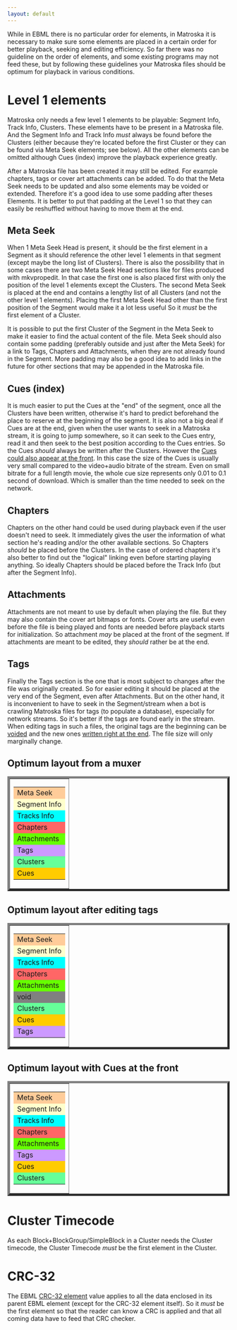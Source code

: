 ```yaml
---
layout: default
---
```

While in EBML there is no particular order for elements, in Matroska it is necessary to make sure some elements are placed in a certain order for better playback, seeking and editing efficiency. So far there was no guideline on the order of elements, and some existing programs may not feed these, but by following these guidelines your Matroska files should be optimum for playback in various conditions.

# Level 1 elements

Matroska only needs a few level 1 elements to be playable: Segment Info, Track Info, Clusters. These elements have to be present in a Matroska file. And the Segment Info and Track Info <em>must</em> always be found before the Clusters (either because they're located before the first Cluster or they can be found via Meta Seek elements; see below). All the other elements can be omitted although Cues (index) improve the playback experience greatly.

After a Matroska file has been created it may still be edited. For example chapters, tags or cover art attachments can be added. To do that the Meta Seek needs to be updated and also some elements may be voided or extended. Therefore it's a good idea to use some padding after theses Elements. It is better to put that padding at the Level 1 so that they can easily be reshuffled without having to move them at the end.

## Meta Seek

When 1 Meta Seek Head is present, it should be the first element in a Segment as it should reference the other level 1 elements in that segment (except maybe the long list of Clusters). There is also the possibility that in some cases there are two Meta Seek Head sections like for files produced with mkvpropedit. In that case the first one is also placed first with only the position of the level 1 elements except the Clusters. The second Meta Seek is placed at the end and contains a lengthy list of all Clusters (and not the other level 1 elements). Placing the first Meta Seek Head other than the first position of the Segment would make it a lot less useful So it <em>must</em> be the first element of a Cluster.

It is possible to put the first Cluster of the Segment in the Meta Seek to make it easier to find the actual content of the file.
Meta Seek should also contain some padding (preferably outside and just after the Meta Seek) for a link to Tags, Chapters and Attachments, when they are not already found in the Segment. More padding may also be a good idea to add links in the future for other sections that may be appended in the Matroska file.

## Cues (index)

It is much easier to put the Cues at the "end" of the segment, once all the Clusters have been written, otherwise it's hard to predict beforehand the place to reserve at the beginning of the segment. It is also not a big deal if Cues are at the end, given when the user wants to seek in a Matroska stream, it is going to jump somewhere, so it can seek to the Cues entry, read it and then seek to the best position according to the Cues entries. So the Cues <em>should</em> always be written after the Clusters. However the [Cues could also appear at the front](#cues_front). In this case the size of the Cues is usually very small compared to the video+audio bitrate of the stream. Even on small bitrate for a full length movie, the whole cue size represents only 0.01 to 0.1 second of download. Which is smaller than the time needed to seek on the network.

## Chapters

Chapters on the other hand could be used during playback even if the user doesn't need to seek. It immediately gives the user the information of what section he's reading and/or the other available sections. So Chapters <em>should</em> be placed before the Clusters. In the case of ordered chapters it's also better to find out the "logical" linking even before starting playing anything. So ideally Chapters should be placed before the Track Info (but after the Segment Info).

## Attachments

Attachments are not meant to use by default when playing the file. But they may also contain the cover art bitmaps or fonts. Cover arts are useful even before the file is being played and fonts are needed before playback starts for initialization. So attachment <em>may</em> be placed at the front of the segment. If attachments are meant to be edited, they <em>should</em> rather be at the end.

## Tags

Finally the Tags section is the one that is most subject to changes after the file was originally created. So for easier editing it should be placed at the very end of the Segment, even after Attachments. But on the other hand, it is inconvenient to have to seek in the Segment/stream when a bot is crawling Matroska files for tags (to populate a database), especially for network streams. So it's better if the tags are found early in the stream. When editing tags in such a files, the original tags are the beginning can be [voided](/technical/specs/index.html#void) and the new ones [written right at the end](#tags_end). The file size will only marginally change.

## Optimum layout from a muxer

  <table border="5" align="center"><tr><td><table width="150" border="0"><tr><td bgcolor="#FFCC99">Meta Seek</td></tr><tr><td bgcolor="#FFFFCC">Segment Info</td></tr><tr><td bgcolor="#00FFFF">Tracks Info</td></tr><tr><td bgcolor="#FF6666">Chapters</td></tr><tr><td bgcolor="#66FF00">Attachments</td></tr><tr><td bgcolor="#CC99FF">Tags</td></tr><tr><td bgcolor="#66FF99">Clusters</td></tr><tr><td bgcolor="#FFCC00">Cues</td></tr></table></td></tr></table><h2 id="tags_end">Optimum layout after editing tags</h2>
  <table border="5" align="center"><tr><td><table width="150" border="0"><tr><td bgcolor="#FFCC99">Meta Seek</td></tr><tr><td bgcolor="#FFFFCC">Segment Info</td></tr><tr><td bgcolor="#00FFFF">Tracks Info</td></tr><tr><td bgcolor="#FF6666">Chapters</td></tr><tr><td bgcolor="#66FF00">Attachments</td></tr><tr><td bgcolor="#808080">void</td></tr><tr><td bgcolor="#66FF99">Clusters</td></tr><tr><td bgcolor="#FFCC00">Cues</td></tr><tr><td bgcolor="#CC99FF">Tags</td></tr></table></td></tr></table><h2 id="cues_front">Optimum layout with Cues at the front</h2>
  <table border="5" align="center"><tr><td><table width="150" border="0"><tr><td bgcolor="#FFCC99">Meta Seek</td></tr><tr><td bgcolor="#FFFFCC">Segment Info</td></tr><tr><td bgcolor="#00FFFF">Tracks Info</td></tr><tr><td bgcolor="#FF6666">Chapters</td></tr><tr><td bgcolor="#66FF00">Attachments</td></tr><tr><td bgcolor="#CC99FF">Tags</td></tr><tr><td bgcolor="#FFCC00">Cues</td></tr><tr><td bgcolor="#66FF99">Clusters</td></tr></table></td></tr></table>

# Cluster Timecode

As each Block+BlockGroup/SimpleBlock in a Cluster needs the Cluster timecode, the Cluster Timecode <em>must</em> be the first element in the Cluster.

# CRC-32

The EBML [CRC-32 element](/technical/specs/index.html#CRC-32) value applies to all the data enclosed in its parent EBML element (except for the CRC-32 element itself). So it <em>must</em> be the first element so that the reader can know a CRC is applied and that all coming data have to feed that CRC checker.
